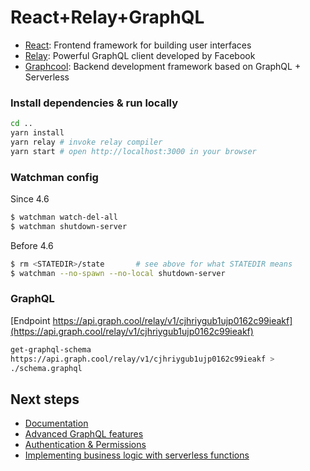 # React+Relay+GraphQL

* [React](https://facebook.github.io/react/): Frontend framework for building user interfaces
* [Relay](https://facebook.github.io/relay/): Powerful GraphQL client developed by Facebook
* [Graphcool](https://www.graph.cool): Backend development framework based on GraphQL + Serverless

### Install dependencies & run locally

```sh
cd ..
yarn install
yarn relay # invoke relay compiler
yarn start # open http://localhost:3000 in your browser
```

### Watchman config
Since 4.6
```sh
$ watchman watch-del-all
$ watchman shutdown-server
```
Before 4.6
```sh
$ rm <STATEDIR>/state       # see above for what STATEDIR means
$ watchman --no-spawn --no-local shutdown-server
```

### GraphQL

[Endpoint https://api.graph.cool/relay/v1/cjhriygub1ujp0162c99ieakf](https://api.graph.cool/relay/v1/cjhriygub1ujp0162c99ieakf)

```sh
get-graphql-schema
https://api.graph.cool/relay/v1/cjhriygub1ujp0162c99ieakf >
./schema.graphql
```

## Next steps

* [Documentation](https://docs-next.graph.cool)
* [Advanced GraphQL features](https://www.graph.cool/docs/tutorials/advanced-features-eath7duf7d/)
* [Authentication & Permissions](https://www.graph.cool/docs/reference/authorization/overview-iegoo0heez/)
* [Implementing business logic with serverless functions](https://www.graph.cool/docs/reference/functions/overview-boo6uteemo/)
